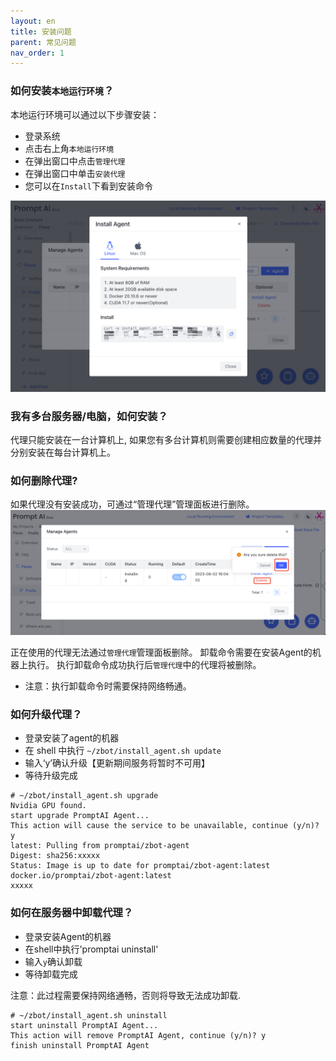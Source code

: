 ```yaml
---
layout: en
title: 安装问题
parent: 常见问题
nav_order: 1
---
```

### 如何安装`本地运行环境`？
本地运行环境可以通过以下步骤安装：
- 登录系统
- 点击右上角`本地运行环境`
- 在弹出窗口中点击`管理代理`
- 在弹出窗口中单击`安装代理`
- 您可以在`Install`下看到安装命令

![01-install-questions.png](/assets/images/install_agent.jpg)

### 我有多台服务器/电脑，如何安装？
代理只能安装在一台计算机上, 如果您有多台计算机则需要创建相应数量的代理并分别安装在每台计算机上。

### 如何删除代理?
如果代理没有安装成功，可通过“管理代理”管理面板进行删除。
![02-install-questions.png](/assets/images/delete_agent.jpg)

正在使用的代理无法通过`管理代理`管理面板删除。 卸载命令需要在安装Agent的机器上执行。 执行卸载命令成功执行后`管理代理`中的代理将被删除。
- 注意：执行卸载命令时需要保持网络畅通。

### 如何升级代理？

- 登录安装了agent的机器
- 在 shell 中执行 `~/zbot/install_agent.sh update`
- 输入‘y’确认升级【更新期间服务将暂时不可用】
- 等待升级完成

```shell
# ~/zbot/install_agent.sh upgrade
Nvidia GPU found.
start upgrade PromptAI Agent...
This action will cause the service to be unavailable, continue (y/n)? y
latest: Pulling from promptai/zbot-agent
Digest: sha256:xxxxx
Status: Image is up to date for promptai/zbot-agent:latest
docker.io/promptai/zbot-agent:latest
xxxxx
```

### 如何在服务器中卸载代理？

- 登录安装Agent的机器
- 在shell中执行'promptai uninstall'
- 输入`y`确认卸载
- 等待卸载完成

注意：此过程需要保持网络通畅，否则将导致无法成功卸载.

```shell
# ~/zbot/install_agent.sh uninstall
start uninstall PromptAI Agent...
This action will remove PromptAI Agent, continue (y/n)? y
finish uninstall PromptAI Agent
```
